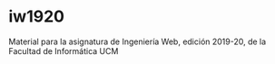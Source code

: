 # iw1920
Material para la asignatura de Ingeniería Web, edición 2019-20, de la Facultad de Informática UCM
